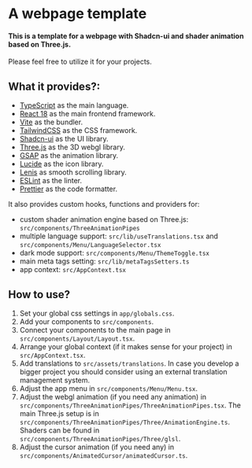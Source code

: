 # A webpage template

#### This is a template for a  webpage with Shadcn-ui and shader animation based on Three.js. 
Please feel free to utilize it for your projects.

## What it provides?:

+ [TypeScript](https://www.typescriptlang.org/) as the main language.
+ [React 18](https://www.react.org/) as the main frontend framework.
+ [Vite](https://vitejs.dev/) as the bundler.
+ [TailwindCSS](https://tailwindcss.com/) as the CSS framework.
+ [Shadcn-ui](https://ui.shadcn.com/) as the UI library.
+ [Three.js](https://threejs.org/) as the 3D webgl library.
+ [GSAP](https://greensock.com/gsap/) as the animation library.
+ [Lucide](https://lucide.dev/) as the icon library.
+ [Lenis](https://lenis.studiofreight.com/) as smooth scrolling library.
+ [ESLint](https://eslint.org/) as the linter.
+ [Prettier](https://prettier.io/) as the code formatter.

It also provides custom hooks, functions and providers for:
+ custom shader animation engine based on Three.js: ```src/components/ThreeAnimationPipes```
+ multiple language support: ```src/lib/useTranslations.tsx``` and ```src/components/Menu/LanguageSelector.tsx```
+ dark mode support: ```src/components/Menu/ThemeToggle.tsx```
+ main meta tags setting: ```src/lib/metaTagsSetters.ts```
+ app context: ```src/AppContext.tsx```

## How to use?
1. Set your global css settings in ```app/globals.css```.
2. Add your components to ```src/components```.
3. Connect your components to the main page in  ```src/components/Layout/Layout.tsx```.
4. Arrange your global context (if it makes sense for your project) in ```src/AppContext.tsx```.
5. Add translations to ```src/assets/translations```. In case you develop a bigger project you should consider using an external translation management system.
6. Adjust the app menu in ```src/components/Menu/Menu.tsx```.
7. Adjust the webgl animation (if you need any animation) in ```src/components/ThreeAnimationPipes/ThreeAnimationPipes.tsx```.
The main Three.js setup is in ```src/components/ThreeAnimationPipes/Three/AnimationEngine.ts```.
Shaders can be found in ```src/components/ThreeAnimationPipes/Three/glsl```.
8. Adjust the cursor animation (if you need any) in ```src/components/AnimatedCursor/animatedCursor.ts```.
